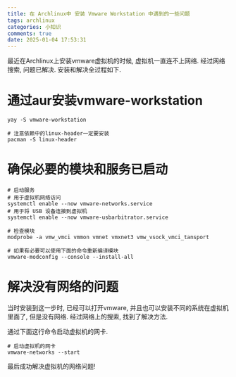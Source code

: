 ```yaml
---
title: 在 Archlinux中 安装 Vmware Workstation 中遇到的一些问题
tags: archlinux
categories: 小知识
comments: true
date: 2025-01-04 17:53:31
---
```



最近在Archlinux上安装vmware虚拟机的时候, 虚拟机一直连不上网络. 经过网络搜索, 问题已解决. 安装和解决全过程如下.

# 通过aur安装vmware-workstation

```shell
yay -S vmware-workstation

# 注意依赖中的linux-header一定要安装
pacman -S linux-header
```

# 确保必要的模块和服务已启动

```shell
# 启动服务
# 用于虚拟机网络访问
systemctl enable --now vmware-networks.service
# 用于将 USB 设备连接到虚拟机
systemctl enable --now vmware-usbarbitrator.service

# 检查模块
modprobe -a vmw_vmci vmmon vmnet vmxnet3 vmw_vsock_vmci_tansport

# 如果有必要可以使用下面的命令重新编译模块
vmware-modconfig --console --install-all
```

# 解决没有网络的问题

当时安装到这一步时, 已经可以打开vmware, 并且也可以安装不同的系统在虚拟机里面了, 但是没有网络. 经过网络上的搜索, 找到了解决方法. 

通过下面这行命令启动虚拟机的网卡.

```shell
# 启动虚拟机的网卡
vmware-networks --start
```

最后成功解决虚拟机的网络问题!

